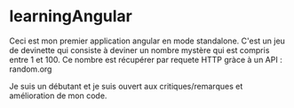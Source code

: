 ﻿# learningAngular
Ceci est mon premier application angular en mode standalone.
C'est un jeu de devinette qui consiste à deviner un nombre mystère qui est compris entre 1 et 100.
Ce nombre est récupérer par requete HTTP gràce à un API : random.org 

Je suis un débutant et je suis ouvert aux critiques/remarques et amélioration de mon code. 
